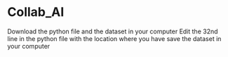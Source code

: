 # Collab_AI

Download the python file and the dataset in your computer
Edit the 32nd line in the python file with the location where you have save the dataset in your computer
